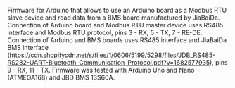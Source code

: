 Firmware for Arduino that allows to use an Arduino board as a Modbus RTU slave device and read data from a BMS board manufactured by JiaBaiDa. 
Connection of Arduino board and Modbus RTU master device uses RS485 interface and Modbus RTU protocol, pins 3 - RX, 5 - TX, 7 - RE-DE. 
Connection of Arduino and BMS boards uses RS485 interface and JiaBaiDa BMS interface (https://cdn.shopifycdn.net/s/files/1/0606/5199/5298/files/JDB_RS485-RS232-UART-Bluetooth-Communication_Protocol.pdf?v=1682577935), pins 9 - RX, 11 - TX.
Firmware was tested with Arduino Uno and Nano (ATMEGA168) and JBD BMS 13S60A.
